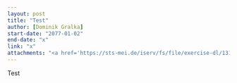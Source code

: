 ```yaml
---
layout: post
title: "Test"
author: [Dominik Gralka]
start-date: "2077-01-02"
end-date: "x"
link: "x"
attachments: "<a href='https://sts-mei.de/iserv/fs/file/exercise-dl/1317/Arbeitsblatt%20Migration%20Histories.pdf'>Arbeitsblatt_Migration_Histories.pdf</a><br> <a href='https://sts-mei.de/iserv/fs/file/exercise-dl/1403/Migration%20Histories%20-%2014.01.2021.pptx'>Migration_Histories_-_14.01.2021.pptx</a><br> <a href='https://sts-mei.de/iserv/fs/file/exercise-dl/1404/Migration%20Histories%20-%2014.01.2021.pdf'>Migration_Histories_-_14.01.2021.pdf</a><br> "
---
```

Test